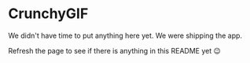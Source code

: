 # CrunchyGIF

We didn't have time to put anything here yet. We were shipping the app.

Refresh the page to see if there is anything in this README yet :wink:
